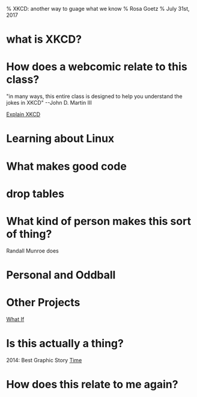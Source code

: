 % XKCD: another way to guage what we know 
% Rosa Goetz
% July 31st, 2017 

# what is XKCD? 

# How does a webcomic relate to this class? 

"in many ways, this entire class is designed to help you understand the jokes in XKCD" --John D. Martin III

[Explain XKCD](http://www.explainxkcd.com/wiki/index.php/Main_Page)

# Learning about Linux 

# What makes good code 

# drop tables 

# What kind of person makes this sort of thing? 

Randall Munroe does 

# Personal and Oddball 

# Other Projects 

[What If](https://what-if.xkcd.com/)

# Is this actually a thing? 

2014: Best Graphic Story [Time](http://geekwagon.net/projects/xkcd1190/)

# How does this relate to me again? 

